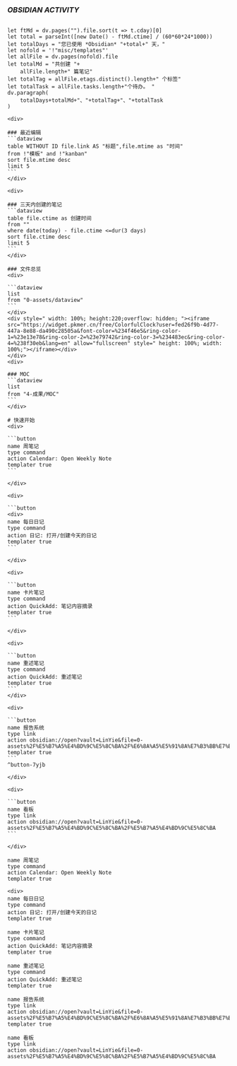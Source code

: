 ### ***OBSIDIAN ACTIVITY***
```dataviewjs

let ftMd = dv.pages("").file.sort(t => t.cday)[0]
let total = parseInt([new Date() - ftMd.ctime] / (60*60*24*1000))
let totalDays = "您已使用 *Obsidian* "+total+" 天，"
let nofold = '!"misc/templates"'
let allFile = dv.pages(nofold).file
let totalMd = "共创建 "+
	allFile.length+" 篇笔记"
let totalTag = allFile.etags.distinct().length+" 个标签"
let totalTask = allFile.tasks.length+"个待办。 "
dv.paragraph(
	totalDays+totalMd+"、"+totalTag+"、"+totalTask
)

```
````ad-flex
<div>

### 最近编辑
```dataview
table WITHOUT ID file.link AS "标题",file.mtime as "时间"
from !"模板" and !"kanban"
sort file.mtime desc
limit 5
```
</div>

<div>

### 三天内创建的笔记
```dataview
table file.ctime as 创建时间
from ""
where date(today) - file.ctime <=dur(3 days)
sort file.ctime desc
limit 5
```
</div>
````


````ad-hint
### 文件总览
<div>

```dataview
list
from "0-assets/dataview"
```
</div>
<div style=" width: 100%; height:220;overflow: hidden; "><iframe src="https://widget.pkmer.cn/free/ColorfulClock?user=fed26f9b-4d77-447a-8e88-da490c28505a&font-color=%234f46e5&ring-color-1=%23e13e78&ring-color-2=%23e79742&ring-color-3=%234483ec&ring-color-4=%238f30eb&lang=en" allow="fullscreen" style=" height: 100%; width: 100%;"></iframe></div>
</div>
<div>

### MOC
```dataview 
list
from "4-成果/MOC"
```
</div>
````



````ad-tldr
# 快速开始
<div>

```button
name 周笔记
type command
action Calendar: Open Weekly Note
templater true
```

</div>

<div>

```button
<div>
name 每日日记
type command
action 日记: 打开/创建今天的日记
templater true
```

</div>

<div>

```button
name 卡片笔记
type command
action QuickAdd: 笔记内容摘录
templater true
```

</div>

<div>

```button
name 重述笔记
type command
action QuickAdd: 重述笔记
templater true
```
</div>

<div>

```button
name 报告系统
type link
action obsidian://open?vault=LinYie&file=0-assets%2F%E5%B7%A5%E4%BD%9C%E5%8C%BA%2F%E6%8A%A5%E5%91%8A%E7%B3%BB%E7%BB%9F
templater true
```
^button-7yjb

</div>

<div>

```button
name 看板
type link
action obsidian://open?vault=LinYie&file=0-assets%2F%E5%B7%A5%E4%BD%9C%E5%8C%BA%2F%E5%B7%A5%E4%BD%9C%E5%8C%BA
```

</div>
````

```button
name 周笔记
type command
action Calendar: Open Weekly Note
templater true
```
```button
<div>
name 每日日记
type command
action 日记: 打开/创建今天的日记
templater true
```
```button
name 卡片笔记
type command
action QuickAdd: 笔记内容摘录
templater true
```
```button
name 重述笔记
type command
action QuickAdd: 重述笔记
templater true
```
```button
name 报告系统
type link
action obsidian://open?vault=LinYie&file=0-assets%2F%E5%B7%A5%E4%BD%9C%E5%8C%BA%2F%E6%8A%A5%E5%91%8A%E7%B3%BB%E7%BB%9F
templater true
```
```button
name 看板
type link
action obsidian://open?vault=LinYie&file=0-assets%2F%E5%B7%A5%E4%BD%9C%E5%8C%BA%2F%E5%B7%A5%E4%BD%9C%E5%8C%BA
```







